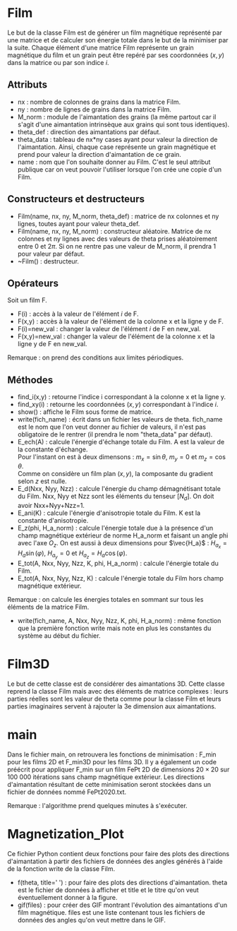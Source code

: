 # Film
Le but de la classe Film est de générer un film magnétique représenté par une matrice et de calculer son énergie totale dans le but de la minimiser par la suite. Chaque élément d'une matrice Film représente un grain magnétique du film et un grain peut être repéré par ses coordonnées $(x,y)$ dans la matrice ou par son indice $i$. 
## Attributs
- nx : nombre de colonnes de grains dans la matrice Film.
- ny : nombre de lignes de grains dans la matrice Film.
- M_norm : module de l'aimantation des grains (la même partout car il s'agit d'une aimantation intrinsèque aux grains qui sont tous identiques).
- theta_def : direction des aimantations par défaut.
- theta_data : tableau de nx*ny cases ayant pour valeur la direction de l'aimantation. Ainsi, chaque case représente un grain magnétique et prend pour valeur la direction d'aimantation de ce grain.
- name : nom que l'on souhaite donner au Film. C'est le seul attribut publique car on veut pouvoir l'utiliser lorsque l'on crée une copie d'un Film.
## Constructeurs et destructeurs
- Film(name, nx, ny, M_norm, theta_def) : matrice de nx colonnes et ny lignes, toutes ayant pour valeur theta_def.
- Film(name, nx, ny, M_norm) : constructeur aléatoire. Matrice de nx colonnes et ny lignes avec des valeurs de theta prises aléatoirement entre $0$ et $2\pi$. Si on ne rentre pas une valeur de M_norm, il prendra 1 pour valeur par défaut.
- ~Film() : destructeur.
## Opérateurs
Soit un film F.
- F(i) : accès à la valeur de l'élément $i$ de F.
- F(x,y) : accès à la valeur de l'élément de la colonne x et la ligne y de F.
- F(i)=new_val : changer la valeur de l'élément $i$ de F en new_val.
- F(x,y)=new_val : changer la valeur de l'élément de la colonne x et la ligne y de F en new_val.  

Remarque : on prend des conditions aux limites périodiques.
## Méthodes
- find_i(x,y) : retourne l'indice i correspondant à la colonne x et la ligne y.
- find_xy(i) : retourne les coordonnées $(x,y)$ correspondant à l'indice $i$.
- show() : affiche le Film sous forme de matrice.
- write(fich_name) : écrit dans un fichier les valeurs de theta. fich_name est le nom que l'on veut donner au fichier de valeurs, il n'est pas obligatoire de le rentrer (il prendra le nom "theta_data" par défaut).
- E_ech(A) : calcule l'énergie d'échange totale du Film. A est la valeur de la constante d'échange.  
Pour l'instant on est à deux dimensons : $m_x=\sin\theta$, $m_y=0$ et $m_z=\cos\theta$.  
Comme on considère un film plan $(x,y)$, la composante du gradient selon $z$ est nulle.
- E_d(Nxx, Nyy, Nzz) : calcule l'énergie du champ démagnétisant totale du Film. Nxx, Nyy et Nzz sont les éléments du tenseur $[N_d]$. On doit avoir Nxx+Nyy+Nzz=1.  
- E_ani(K) : calcule l'énergie d'anisotropie totale du Film. K est la constante d'anisotropie.
- E_z(phi, H_a_norm) : calcule l'énergie totale due à la présence d'un champ magnétique extérieur de norme H_a_norm et faisant un angle phi avec l'axe $O_z$.
On est aussi à deux dimensions pour $\vec{H_a}$ : $H_{a_x}=H_a\sin(\varphi)$, $H_{a_y}=0$ et $H_{a_z}=H_a\cos(\varphi)$.
- E_tot(A, Nxx, Nyy, Nzz, K, phi, H_a_norm) : calcule l'énergie totale du Film.
- E_tot(A, Nxx, Nyy, Nzz, K) : calcule l'énergie totale du Film hors champ magnétique extérieur.

Remarque : on calcule les énergies totales en sommant sur tous les éléments de la matrice Film.

- write(fich_name, A, Nxx, Nyy, Nzz, K, phi, H_a_norm) : même fonction que la première fonction write mais note en plus les constantes du système au début du fichier.

# Film3D
Le but de cette classe est de considérer des aimantations 3D. Cette classe reprend la classe Film mais avec des éléments de matrice complexes : leurs parties réelles sont les valeur de theta comme pour la classe Film et leurs parties imaginaires servent à rajouter la 3e dimension aux aimantations.

# main
Dans le fichier main, on retrouvera les fonctions de minimisation : F_min pour les films 2D et F_min3D pour les films 3D. Il y a également un code préécrit pour appliquer F_min sur un film FePt 2D de dimensions $20\times20$ sur 100 000 itérations sans champ magnétique extérieur. Les directions d'aimantation résultant de cette minimisation seront stockées dans un fichier de données nommé FePt2020.txt.  

Remarque : l'algorithme prend quelques minutes à s'exécuter.

# Magnetization_Plot
Ce fichier Python contient deux fonctions pour faire des plots des directions d'aimantation à partir des fichiers de données des angles générés à l'aide de la fonction write de la classe Film.
- f(theta, title=' ') : pour faire des plots des directions d'aimantation. theta est le fichier de données à afficher et title et le titre qu'on veut éventuellement donner à la figure.
- gif(files) : pour créer des GIF montrant l'évolution des aimantations d'un film magnétique. files est une liste contenant tous les fichiers de données des angles qu'on veut mettre dans le GIF.
